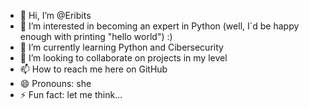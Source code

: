 - 👋 Hi, I’m @Eribits
- 👀 I’m interested in becoming an expert in Python (well, I´d be happy enough with printing "hello world") :) 
- 🌱 I’m currently learning Python and Cibersecurity
- 💞️ I’m looking to collaborate on projects in my level
- 📫 How to reach me here on GitHub
- 😄 Pronouns: she
- ⚡ Fun fact: let me think...

<!---
Eribits/Eribits is a ✨ special ✨ repository because its `README.md` (this file) appears on your GitHub profile.
You can click the Preview link to take a look at your changes.
--->
